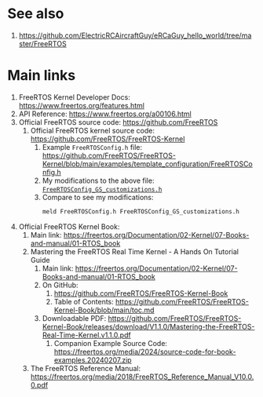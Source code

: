 

# See also

1. https://github.com/ElectricRCAircraftGuy/eRCaGuy_hello_world/tree/master/FreeRTOS


# Main links

1. FreeRTOS Kernel Developer Docs: https://www.freertos.org/features.html
1. API Reference: https://www.freertos.org/a00106.html
1. Official FreeRTOS source code: https://github.com/FreeRTOS
    1. Official FreeRTOS kernel source code: https://github.com/FreeRTOS/FreeRTOS-Kernel
        1. Example `FreeRTOSConfig.h` file: https://github.com/FreeRTOS/FreeRTOS-Kernel/blob/main/examples/template_configuration/FreeRTOSConfig.h
        1. My modifications to the above file: [`FreeRTOSConfig_GS_customizations.h`](FreeRTOSConfig_GS_customizations.h)
        1. Compare to see my modifications:
            ```bash
            meld FreeRTOSConfig.h FreeRTOSConfig_GS_customizations.h
            ```
1. Official FreeRTOS Kernel Book: 
    1. Main link: https://freertos.org/Documentation/02-Kernel/07-Books-and-manual/01-RTOS_book
    1. Mastering the FreeRTOS Real Time Kernel - A Hands On Tutorial Guide
        1. Main link: https://freertos.org/Documentation/02-Kernel/07-Books-and-manual/01-RTOS_book
        1. On GitHub: 
            1. https://github.com/FreeRTOS/FreeRTOS-Kernel-Book
            1. Table of Contents: https://github.com/FreeRTOS/FreeRTOS-Kernel-Book/blob/main/toc.md
        1. Downloadable PDF: https://github.com/FreeRTOS/FreeRTOS-Kernel-Book/releases/download/V1.1.0/Mastering-the-FreeRTOS-Real-Time-Kernel.v1.1.0.pdf
            1. Companion Example Source Code: https://freertos.org/media/2024/source-code-for-book-examples.20240207.zip
    1. The FreeRTOS Reference Manual: https://freertos.org/media/2018/FreeRTOS_Reference_Manual_V10.0.0.pdf
